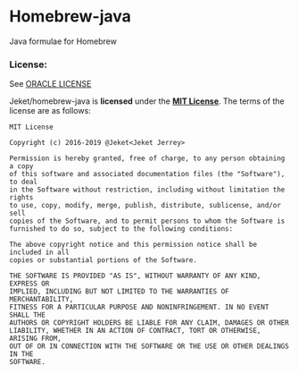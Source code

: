 # Homebrew-java
Java formulae for Homebrew


### License:
See [ORACLE LICENSE]

Jeket/homebrew-java is **licensed** under the **[MIT License]**. The terms of the license are as follows:

    MIT License

    Copyright (c) 2016-2019 @Jeket<Jeket Jerrey>

    Permission is hereby granted, free of charge, to any person obtaining a copy
    of this software and associated documentation files (the "Software"), to deal
    in the Software without restriction, including without limitation the rights
    to use, copy, modify, merge, publish, distribute, sublicense, and/or sell
    copies of the Software, and to permit persons to whom the Software is
    furnished to do so, subject to the following conditions:

    The above copyright notice and this permission notice shall be included in all
    copies or substantial portions of the Software.

    THE SOFTWARE IS PROVIDED "AS IS", WITHOUT WARRANTY OF ANY KIND, EXPRESS OR
    IMPLIED, INCLUDING BUT NOT LIMITED TO THE WARRANTIES OF MERCHANTABILITY,
    FITNESS FOR A PARTICULAR PURPOSE AND NONINFRINGEMENT. IN NO EVENT SHALL THE
    AUTHORS OR COPYRIGHT HOLDERS BE LIABLE FOR ANY CLAIM, DAMAGES OR OTHER
    LIABILITY, WHETHER IN AN ACTION OF CONTRACT, TORT OR OTHERWISE, ARISING FROM,
    OUT OF OR IN CONNECTION WITH THE SOFTWARE OR THE USE OR OTHER DEALINGS IN THE
    SOFTWARE.


[JavaImage]: https://raw.githubusercontent.com/Jeket/homebrew-java/master/java-logo.png
[JavaWebsite]: http://www.oracle.com/technetwork/pt/java/javase/downloads/index.html
[Website]: https://jeket.github.io/homebrew-java
[GitHub]: https://github.com/Jeket/homebrew-java
[ORACLE LICENSE]: http://www.oracle.com/technetwork/java/javase/terms/license/index.html
[MIT LICENSE]: https://github.com/frekele/docker-java/blob/master/LICENSE
[Oracle JDK 8 Update Release Notes]: http://www.oracle.com/technetwork/java/javase/documentation/8u-relnotes-2225394.html

[jdk8u211]: https://www.oracle.com/technetwork/es/java/javase/downloads/jdk8-downloads-2133151.html
